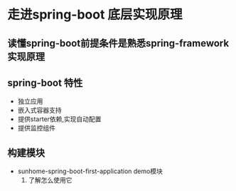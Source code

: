 # 走进spring-boot 底层实现原理

## 读懂spring-boot前提条件是熟悉spring-framework实现原理

## spring-boot 特性
* 独立应用
* 嵌入式容器支持
* 提供starter依赖,实现自动配置
* 提供监控组件



## 构建模块

* sunhome-spring-boot-first-application demo模块
    1. 了解怎么使用它
    
    

